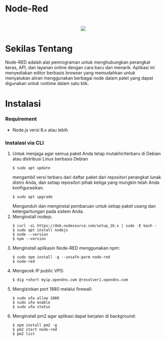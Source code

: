 # Node-Red
<h1 align="center"><img src="https://upload.wikimedia.org/wikipedia/commons/2/2b/Node-red-icon.png"></h1>

# Sekilas Tentang
Node-RED adalah alat pemrograman untuk menghubungkan perangkat keras, API, dan layanan online dengan cara baru dan menarik. Aplikasi ini menyediakan editor berbasis browser yang memudahkan untuk menyatukan aliran menggunakan berbagai node dalam palet yang dapat digunakan untuk runtime dalam satu klik.

# Instalasi
### Requirement
- Node.js versi 8.x atau lebih

### Instalasi via CLI
1. Untuk menjaga agar semua paket Anda tetap mutakhir/terbaru di Debian atau distribusi Linux berbasis Debian
   ```
   $ sudo apt update
   ```
   mengambil versi terbaru dari daftar paket dari repositori perangkat lunak distro Anda, dan setiap repositori pihak ketiga yang mungkin telah Anda konfigurasikan.
   ```
   $ sudo apt upgrade
   ```
   Mengunduh dan menginstal pembaruan untuk setiap paket usang dan ketergantungan pada sistem Anda.
2. Menginstall nodejs:
   ```
   $ curl -sL https://deb.nodesource.com/setup_16.x | sudo -E bash -
   $ sudo apt install nodejs
   $ node --version
   $ npm --version
   ```
3. Menginstall aplikasin Node-RED menggunakan npm:
   ```
   $ sudo npm install -g --unsafe-perm node-red
   $ node-red
   ```
4. Mengecek IP public VPS:
   ```
   $ dig +short myip.opendns.com @resolver1.opendns.com
   ```
5. Mengizinkan port 1880 melalui firewall:
   ```
   $ sudo ufw allow 1880
   $ sudo ufw enable
   $ sudo ufw status
   ```
6. Menginstall pm2 agar aplikasi dapat berjalan di background:
   ```
   $ npm install pm2 -g
   $ pm2 start node-red
   $ pm2 list
   ```
